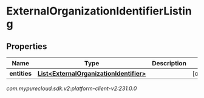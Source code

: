 # ExternalOrganizationIdentifierListing


## Properties

| Name | Type | Description | Notes |
| ------------ | ------------- | ------------- | ------------- |
| **entities** | [**List&lt;ExternalOrganizationIdentifier&gt;**](ExternalOrganizationIdentifier) |  |  [optional] |




_com.mypurecloud.sdk.v2:platform-client-v2:231.0.0_

